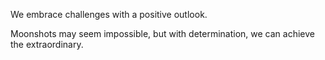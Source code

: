We embrace challenges with a positive outlook.

Moonshots may seem impossible, but with determination, we can achieve the extraordinary.

